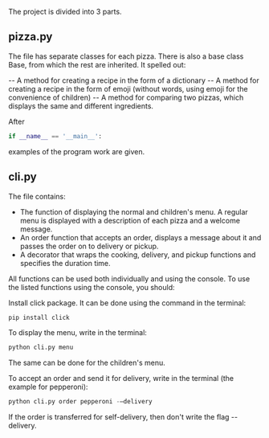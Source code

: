 The project is divided into 3 parts.

## pizza.py

The file has separate classes for each pizza. There is also a base class Base, from which the rest are inherited. It spelled out: 

-- A method for creating a recipe in the form of a dictionary 
-- A method for creating a recipe in the form of emoji (without words, using emoji for the convenience of children)
-- A method for comparing two pizzas, which displays the same and different ingredients.

After
```python
if __name__ == '__main__':
```
 examples of the program work are given.

## cli.py

The file contains:

+ The function of displaying the normal and children's menu. A regular menu is displayed with a description of each pizza and a welcome message.
+ An order function that accepts an order, displays a message about it and passes the order on to delivery or pickup.
+ A decorator that wraps the cooking, delivery, and pickup functions and specifies the duration time.

All functions can be used both individually and using the console. To use the listed functions using the console, you should:

Install click package. It can be done using the command in the terminal:
```python
pip install click
```

To display the menu, write in the terminal:
```python
python cli.py menu
```
The same can be done for the children's menu.

To accept an order and send it for delivery, write in the terminal (the example for pepperoni):
```python
python cli.py order pepperoni -–delivery
```

If the order is transferred for self-delivery, then don't write the flag --delivery.

